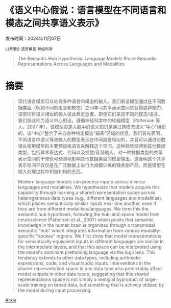 # 《语义中心假说：语言模型在不同语言和模态之间共享语义表示》

发布时间：2024年11月07日

`LLM理论` `语言模型` `神经科学`

> The Semantic Hub Hypothesis: Language Models Share Semantic Representations Across Languages and Modalities

# 摘要

> 现代语言模型可以处理多种语言和模态的输入。我们假设模型通过在不同数据类型（例如不同的语言和模态）之间学习共享表示空间来获得这种能力，该空间将语义相似的输入彼此靠近放置，即使它们来自不同的模态/语言。我们将此称为语义中心假设，遵循神经科学中的轮辐模型（Patterson 等人，2007 年），该模型假定人脑中的语义知识是通过跨模态语义“中心”组织的，该“中心”整合了来自各种特定模态“辐条”区域的信息。我们首先表明，不同语言中语义等效输入的模型表示在中间层是相似的，并且可以通过对数镜头使用模型的主要预训练语言来解释这个空间。这种趋势延伸到其他数据类型，包括算术表达式、代码以及视觉/音频输入。对一种数据类型的共享表示空间的干预也可预测地影响其他数据类型的模型输出，这表明这个共享表示空间不仅仅是在广泛数据上进行大规模训练的残余副产品，而是模型在输入处理过程中积极利用的东西。

> Modern language models can process inputs across diverse languages and modalities. We hypothesize that models acquire this capability through learning a shared representation space across heterogeneous data types (e.g., different languages and modalities), which places semantically similar inputs near one another, even if they are from different modalities/languages. We term this the semantic hub hypothesis, following the hub-and-spoke model from neuroscience (Patterson et al., 2007) which posits that semantic knowledge in the human brain is organized through a transmodal semantic "hub" which integrates information from various modality-specific "spokes" regions. We first show that model representations for semantically equivalent inputs in different languages are similar in the intermediate layers, and that this space can be interpreted using the model's dominant pretraining language via the logit lens. This tendency extends to other data types, including arithmetic expressions, code, and visual/audio inputs. Interventions in the shared representation space in one data type also predictably affect model outputs in other data types, suggesting that this shared representations space is not simply a vestigial byproduct of large-scale training on broad data, but something that is actively utilized by the model during input processing.

[Arxiv](https://arxiv.org/abs/2411.04986)